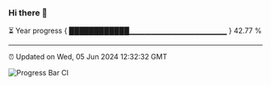 ### Hi there 👋

⏳ Year progress { ████████████▁▁▁▁▁▁▁▁▁▁▁▁▁▁▁▁▁▁ } 42.77 %

---

⏰ Updated on Wed, 05 Jun 2024 12:32:32 GMT

![Progress Bar CI](https://github.com/liununu/liununu/workflows/Progress%20Bar%20CI/badge.svg)
